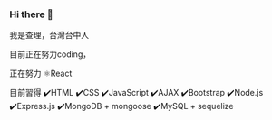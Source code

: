### Hi there 👋

我是查理，台灣台中人

目前正在努力coding，

正在努力
⚛️React

目前習得
✔️HTML
✔️CSS
✔️JavaScript
✔️AJAX
✔️Bootstrap
✔️Node.js
✔️Express.js
✔️MongoDB + mongoose
✔️MySQL + sequelize

<!--
**wlcharlie/wlcharlie** is a ✨ _special_ ✨ repository because its `README.md` (this file) appears on your GitHub profile.

Here are some ideas to get you started:

- 🔭 I’m currently working on ...
- 🌱 I’m currently learning ...
- 👯 I’m looking to collaborate on ...
- 🤔 I’m looking for help with ...
- 💬 Ask me about ...
- 📫 How to reach me: ...
- 😄 Pronouns: ...
- ⚡ Fun fact: ...
-->
